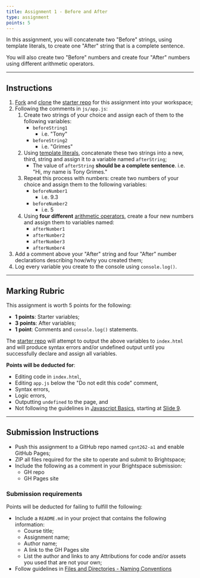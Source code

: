 ```yaml
---
title: Assignment 1 - Before and After
type: assignment
points: 5
---
```


In this assignment, you will concatenate two "Before" strings, using template literals, to create one "After" string that is a complete sentence. 

You will also create two "Before" numbers and create four "After" numbers using different arithmetic operators.

---

## Instructions
1. [Fork](https://docs.github.com/en/get-started/quickstart/fork-a-repo#forking-a-repository) and [clone](https://docs.github.com/en/get-started/quickstart/fork-a-repo#cloning-your-forked-repository) the [starter repo](https://github.com/sait-wbdv/w23-262-a1-starter) for this assignment into your workspace;
2. Following the comments in `js/app.js`:
    1. Create two strings of your choice and assign each of them to the following variables:
        - `beforeString1`
            - i.e. "Tony"
        - `beforeString2`
            - i.e. "Grimes"
    2. Using [template literals](https://developer.mozilla.org/en-US/docs/Web/JavaScript/Reference/Template_literals), concatenate these two strings into a new, third, string and assign it to a variable named `afterString`;
        - The value of `afterString` **should be a complete sentence**. i.e. "Hi, my name is Tony Grimes."
    3. Repeat this process with numbers: create two numbers of your choice and assign them to the following variables:
        - `beforeNumber1`
            - i.e. 9.3
        - `beforeNumber2`
            - i.e. 5
    4. Using **four different** [arithmetic operators](https://developer.mozilla.org/en-US/docs/Learn/JavaScript/First_steps/Math), create a four new numbers and assign them to variables named:
        - `afterNumber1`
        - `afterNumber2`
        - `afterNumber3`
        - `afterNumber4`
3. Add a comment above your "After" string and four "After" number declarations describing how/why you created them;
4. Log every variable you create to the console using `console.log()`.

---
## Marking Rubric
This assignment is worth 5 points for the following:
- **1 points**: Starter variables;
- **3 points**: After variables;
- **1 point**: Comments and `console.log()` statements.

The [starter repo](https://github.com/sait-wbdv/w23-262-a1-starter) will attempt to output the above variables to `index.html` and will produce syntax errors and/or undefined output until you successfully declare and assign all variables.

**Points will be deducted for**:
- Editing code in `index.html`,
- Editing `app.js` below the "Do not edit this code" comment,
- Syntax errors, 
- Logic errors,
- Outputting `undefined` to the page, and
- Not following the guidelines in [Javascript Basics](https://sait-wbdv.github.io/slides/w23/cpnt-262/js-introduction.html), starting at [Slide 9](https://sait-wbdv.github.io/slides/w23/cpnt-262/js-introduction.html#/9).

---

## Submission Instructions
- Push this assignment to a GitHub repo named `cpnt262-a1` and enable GitHub Pages;
- ZIP all files required for the site to operate and submit to Brightspace;
- Include the following as a comment in your Brightspace submission:
  - GH repo
  - GH Pages site

### Submission requirements
Points will be deducted for failing to fulfill the following:
- Include a `README.md` in your project that contains the following information:
  - Course title;
  - Assignment name;
  - Author name;
  - A link to the GH Pages site
  - List the author and links to any Attributions for code and/or assets you used that are not your own;
- Follow guidelines in [Files and Directories - Naming Conventions](https://gist.github.com/acidtone/d77059ec1851eff266339a3df70f6984)
